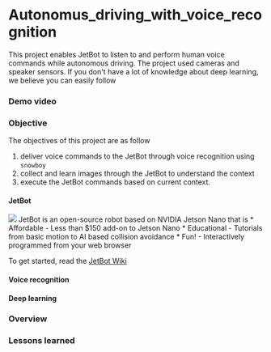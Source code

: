 # Autonomus_driving_with_voice_recognition

This project enables JetBot to listen to and perform human voice commands while autonomous driving. The project used cameras and speaker sensors. If you don't have a lot of knowledge about deep learning, we believe you can easily follow


### Demo video

### Objective
The objectives of this project are as follow
1. deliver voice commands to the JetBot through voice recognition using ```snowboy```
2. collect and learn images through the JetBot to understand the context
3. execute the JetBot commands based on current context.

#### JetBot
 <img src='https://www.nvidia.com/content/dam/en-zz/Solutions/intelligent-machines/embedded-systems/embedded-jetbot-ai-kits-seeed-2c50-D.jpg'>
JetBot is an open-source robot based on NVIDIA Jetson Nano that is
* Affordable - Less than $150 add-on to Jetson Nano
* Educational - Tutorials from basic motion to AI based collision avoidance
* Fun! - Interactively programmed from your web browser

To get started, read the [JetBot Wiki](https://github.com/NVIDIA-AI-IOT/jetbot/wiki) 
#### Voice recognition
#### Deep learning

### Overview

### Lessons learned
